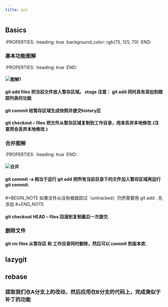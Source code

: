 ```yaml
---
title: git
---
```


## Basics
:PROPERTIES:
:heading: true
:background_color: rgb(73, 125, 70)
:END:
### 基本功能图解
:PROPERTIES:
:heading: true
:END:
#### ![图解1](http://marklodato.github.io/visual-git-guide/basic-usage.svg.png)
#### git add files 把当前文件放入暂存区域。 stage 注意： git add 同时具有添加到跟踪列表的功能
#### git commit 给暂存区域生成快照并提交history区
#### git checkout – files 把文件从暂存区域复制到工作目录，用来丢弃本地修改.(注意将会丢弃本地修改.)
### 合并图解
:PROPERTIES:
:heading: true
:END:
#### ![合并](http://marklodato.github.io/visual-git-guide/basic-usage-2.svg.png)
#### git commit -a 相当于运行 git add 把所有当前目录下的文件加入暂存区域再运行 git commit.
#####
#+BEGIN_NOTE
如果文件从没有被跟踪过（untracked）仍然需要用 git add . 先添加
#+END_NOTE
#### git checkout HEAD – files 回滚到复制最后一次提交.
### 删除文件
#### git rm files 从暂存区 和 工作目录同时删除，然后可以 commit 到版本库.
####
## lazygit
## rebase
### 提取我们在A分支上的改动，然后应用在B分支的代码上，完成类似于补丁的功能
###
